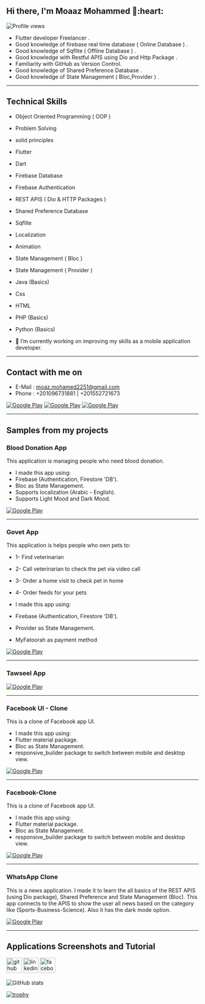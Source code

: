 <h2> Hi there, I'm Moaaz Mohammed 👋:heart:   </h2>  

<!-- <img align='right' src="https://media2.giphy.com/media/qgQUggAC3Pfv687qPC/giphy.gif" style="width:250px;border-radius:50%;">
 -->
![Profile views](https://gpvc.arturio.dev/MostafaBastawy) 
- Flutter developer Freelancer .
- Good knowledge of firebase real time database ( Online Database ) .
- Good knowledge of Sqflite ( Offline Database ) .
- Good knowledge with Restful APIS using Dio and Http Package .
- Familiarity with GitHub as Version Control.
- Good knowledge of Shared Preference Database .
- Good knowledge of State Management ( Bloc,Provider ) .
<hr>

<h2> Technical Skills </h2>
 
<!-- <img align='right' src="https://media2.giphy.com/media/qgQUggAC3Pfv687qPC/giphy.gif" style="width:250px;border-radius:50%;">
 -->
 
- Object Oriented Programming ( OOP )
- Problem Solving
- solid principles
- Flutter
- Dart
- Firebase Database
- Firebase Authentication
- REST APIS ( Dio & HTTP Packages )
- Shared Preference Database
- Sqflite
- Localization
- Animation
- State Management ( Bloc )
- State Management ( Provider )
- Java (Basics)
- Css
- HTML
- PHP (Basics)
- Python (Basics)

- 🔭 I’m currently working on improving my skills as a mobile application developer. 
<hr>
 
<h2> Contact with me on </h2>

<!-- <h3>Where to find me</h3>
<p><a href="https://github.com/thmsgbrt" target="_blank"><img alt="Github2" src="https://img.shields.io/badge/GitHub-%2312100E.svg?&style=for-the-badge&logo=Github&logoColor=white" /></a> -->

- E-Mail : moaz.mohamed2251@gmail.com
- Phone : +201096731881 | +201552721673


<p><a href="http://Wa.me/201096731881" target="_blank"><img alt="Google Play" src="https://img.shields.io/badge/whatsapp%20bussines-128C7E.svg?style=for-the-badge&logo=whatsapp&logoColor=white" /></a> <a href="https://www.facebook.com/mo.mo7md" target="_blank"><img alt="Google Play" src="https://img.shields.io/badge/Facebook-4267B2.svg?style=for-the-badge&logo=facebook&logoColor=white" /></a> <a href="https://www.linkedin.com/in/moaaz-mohammed/" target="_blank"><img alt="Google Play" src="https://img.shields.io/badge/linkedin-0077b5.svg?style=for-the-badge&logo=linkedin&logoColor=white" /></a> <p>

<!--  <a href="https://www.instagram.com/" target="_blank"><img alt="Google Play" src="https://img.shields.io/badge/instagram-cd486b.svg?style=for-the-badge&logo=instagram&logoColor=white" /></a> -->


<hr>

<h2> Samples from my projects </h2>

### Blood Donation App
This application is managing people who need blood donation.
* I made this app using:
* Firebase (Authentication, Firestore 'DB').
* Bloc as State Management.
* Supports localization (Arabic - English).
* Supports Light Mood and Dark Mood.
<p><a href="https://play.google.com/store/apps/details?id=com.moaaz.blood_donation" target="_blank"><img alt="Google Play" src="https://img.shields.io/badge/Get%20it%20on%20google%20play-blue.svg?style=for-the-badge&logo=google-play"/></a><p>
<hr>

### Govet App
This application is helps people who own pets to:
* 1- Find veterinarian
* 2- Call veterinarian to check the pet via video call 
* 3- Order a home visit to check pet in home
* 4- Order feeds for your pets

* I made this app using:
* Firebase (Authentication, Firestore 'DB').
* Provider as State Management.
* MyFatoorah as payment method

<p><a href="https://play.google.com/store/apps/details?id=com.technospace.govet" target="_blank"><img alt="Google Play" src="https://img.shields.io/badge/Get%20it%20on%20google%20play-blue.svg?style=for-the-badge&logo=google-play"/></a><p>

<hr>

### Tawseel App


<p><a href="https://play.google.com/store/apps/details?id=com.technospace.tawsel_app" target="_blank"><img alt="Google Play" src="https://img.shields.io/badge/Get%20it%20on%20google%20play-blue.svg?style=for-the-badge&logo=google-play"/></a><p>

<hr>

### Facebook UI - Clone
This is a clone of Facebook app UI.
* I made this app using:
* Flutter material package.
* Bloc as State Management.
* responsive_builder package to switch between mobile and desktop view.

<p><a href="https://github.com/Moaaz-Mohammed/facebook_clone.git" target="_blank"><img alt="Google Play" src="https://img.shields.io/badge/Get%20it%20on%20Git%20Hub-blue.svg?style=for-the-badge&logo=github" /></a><p>

<hr>


### Facebook-Clone

This is a clone of Facebook app UI.
* I made this app using:
* Flutter material package.
* Bloc as State Management.
* responsive_builder package to switch between mobile and desktop view.

<p><a href="https://github.com/Moaaz-Mohammed/facebook_clone.git" target="_blank"><img alt="Google Play" src="https://img.shields.io/badge/Get%20it%20on%20Git%20Hub-blue.svg?style=for-the-badge&logo=github" /></a><p>
 
<hr>


### WhatsApp Clone

This is a news application. I made it to learn the all basics of the REST APIS (using Dio package), Shared
Preference and State Management (Bloc). This app connects to the APIS to show the user all news based on
the category like (Sports-Business-Science). Also it has the dark mode option.
<p><a href="https://github.com/Moaaz-Mohammed/WhatsApp-Clone" target="_blank"><img alt="Google Play" src="https://img.shields.io/badge/Get%20it%20on%20Git%20Hub-blue.svg?style=for-the-badge&logo=github" /></a> <p>
 
<hr>

[comment]: <> (### Private Note App)

[comment]: <> (This is a notes application. I made it to learn the all basics of the SQL-lite database and State Management)

[comment]: <> (&#40;Bloc&#41;.It is very simple and easy to use. The main idea of the application is to store the user notes as tasks to)

[comment]: <> (help him managing his time. Also he sets a deadline to end this task and the application shows him if the task)

[comment]: <> (had done or not.)

[comment]: <> (<p><a href="https://github.com/MostafaBastawy/Private-Note" target="_blank"><img alt="Google Play" src="https://img.shields.io/badge/Get%20it%20on%20google%20play-blue.svg?style=for-the-badge&logo=google-play" /></a> <p>)
 
[comment]: <> (<hr>)



<h2> Applications Screenshots and Tutorial </h2>

<!-- <img align='right' src="https://media2.giphy.com/media/qgQUggAC3Pfv687qPC/giphy.gif" style="width:250px;border-radius:50%;">
 -->


[<img src='https://cdn.jsdelivr.net/npm/simple-icons@3.0.1/icons/github.svg' alt='github' height='40'>](https://github.com/https://github.com/Moaaz-Mohammed/)  [<img src='https://cdn.jsdelivr.net/npm/simple-icons@3.0.1/icons/linkedin.svg' alt='linkedin' height='40'>](https://www.linkedin.com/in/moaaz-mohammed/)  [<img src='https://cdn.jsdelivr.net/npm/simple-icons@3.0.1/icons/facebook.svg' alt='facebook' height='40'>](https://www.facebook.com/mo.mo7md)  
 

![GitHub stats](https://github-readme-stats.vercel.app/api?username=Moaaz-Mohammed)  

[![trophy](https://github-profile-trophy.vercel.app/?username=Moaaz-Mohammed)](https://github.com/Moaaz-Mohammed?tab=repositories)
